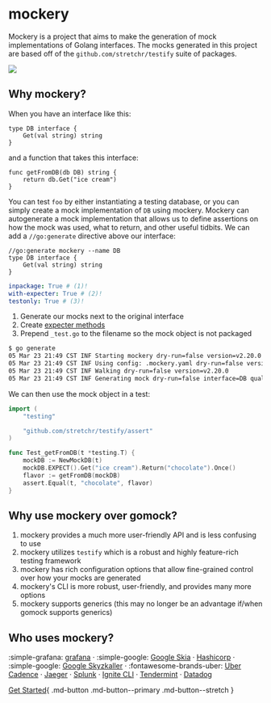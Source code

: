 mockery
========

Mockery is a project that aims to make the generation of mock implementations of Golang interfaces. The mocks generated in this project are based off of the `github.com/stretchr/testify` suite of packages.

![](https://raw.githubusercontent.com/vektra/mockery/master/docs/Peek%202020-06-28%2000-08.gif)

Why mockery?
-------------

When you have an interface like this:

```golang title="db.go"
type DB interface {
	Get(val string) string
}
```

and a function that takes this interface:

```golang title="db_getter.go"
func getFromDB(db DB) string {
	return db.Get("ice cream")
}
```

You can test `foo` by either instantiating a testing database, or you can simply create a mock implementation of `DB` using mockery. Mockery can autogenerate a mock implementation that allows us to define assertions on how the mock was used, what to return, and other useful tidbits. We can add a `//go:generate` directive above our interface:

```golang title="db.go"
//go:generate mockery --name DB
type DB interface {
	Get(val string) string
}
```

```yaml title=".mockery.yaml"
inpackage: True # (1)!
with-expecter: True # (2)!
testonly: True # (3)!
```

1. Generate our mocks next to the original interface
2. Create [expecter methods](/mockery/features/#expecter-structs)
3. Prepend `_test.go` to the filename so the mock object is not packaged 

```bash
$ go generate  
05 Mar 23 21:49 CST INF Starting mockery dry-run=false version=v2.20.0
05 Mar 23 21:49 CST INF Using config: .mockery.yaml dry-run=false version=v2.20.0
05 Mar 23 21:49 CST INF Walking dry-run=false version=v2.20.0
05 Mar 23 21:49 CST INF Generating mock dry-run=false interface=DB qualified-name=github.com/vektra/mockery/v2/pkg/fixtures/example_project version=v2.20.0
```

We can then use the mock object in a test:

```go title="db_getter_test.go"
import (
	"testing"

	"github.com/stretchr/testify/assert"
)

func Test_getFromDB(t *testing.T) {
	mockDB := NewMockDB(t)
	mockDB.EXPECT().Get("ice cream").Return("chocolate").Once()
	flavor := getFromDB(mockDB)
	assert.Equal(t, "chocolate", flavor)
}
```

Why use mockery over gomock?
-----------------------------

1. mockery provides a much more user-friendly API and is less confusing to use
2. mockery utilizes `testify` which is a robust and highly feature-rich testing framework
3. mockery has rich configuration options that allow fine-grained control over how your mocks are generated
4. mockery's CLI is more robust, user-friendly, and provides many more options
5. mockery supports generics (this may no longer be an advantage if/when gomock supports generics)

Who uses mockery?
------------------

:simple-grafana: [grafana](https://github.com/grafana/grafana) · :simple-google: [Google Skia](https://github.com/google/skia) · [Hashicorp](https://github.com/search?q=org%3Ahashicorp%20mockery&type=code) · :simple-google: [Google Skyzkaller](https://github.com/google/syzkaller) · :fontawesome-brands-uber: [Uber Cadence](https://github.com/uber/cadence) · [Jaeger](https://github.com/jaegertracing/jaeger) · [Splunk](https://github.com/splunk/kafka-mq-go) · [Ignite CLI](https://github.com/ignite/cli) · [Tendermint](https://github.com/tendermint/tendermint) · [Datadog](https://github.com/DataDog/datadog-agent)


[Get Started](/mockery/installation/){ .md-button .md-button--primary .md-button--stretch }